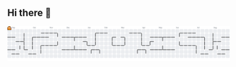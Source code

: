 ## Hi there 👋

<picture>
  <source media="(prefers-color-scheme: dark)" srcset="https://raw.githubusercontent.com/Ihtir/Ihtir/output/pacman-contribution-graph-dark.svg">
  <source media="(prefers-color-scheme: light)" srcset="https://raw.githubusercontent.com/Ihtir/Ihtir/output/pacman-contribution-graph.svg">
  <img alt="pacman contribution graph" src="https://raw.githubusercontent.com/Ihtir/Ihtir/output/pacman-contribution-graph.svg">
</picture>
